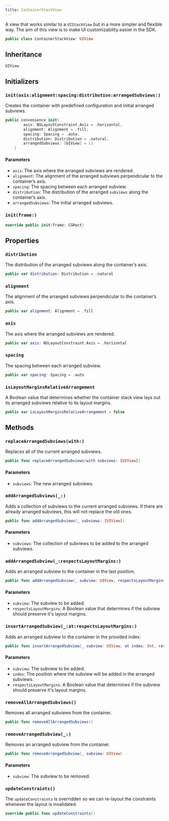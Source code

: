```yaml
---
title: ContainerStackView
---
```


A view that works similar to a `UIStackView` but in a more simpler and flexible way.
The aim of this view is to make UI customizability easier in the SDK.

``` swift
public class ContainerStackView: UIView 
```

## Inheritance

`UIView`

## Initializers

### `init(axis:alignment:spacing:distribution:arrangedSubviews:)`

Creates the container with predefined configuration and initial arranged subviews.

``` swift
public convenience init(
        axis: NSLayoutConstraint.Axis = .horizontal,
        alignment: Alignment = .fill,
        spacing: Spacing = .auto,
        distribution: Distribution = .natural,
        arrangedSubviews: [UIView] = []
    ) 
```

#### Parameters

  - `axis`: The axis where the arranged subviews are rendered.
  - `alignment`: The alignment of the arranged subviews perpendicular to the container’s axis.
  - `spacing`: The spacing between each arranged subview.
  - `distribution`: The distribution of the arranged `subviews` along the container’s axis.
  - `arrangedSubviews`: The initial arranged subviews.

### `init(frame:)`

``` swift
override public init(frame: CGRect) 
```

## Properties

### `distribution`

The distribution of the arranged subviews along the container’s axis.

``` swift
public var distribution: Distribution = .natural 
```

### `alignment`

The alignment of the arranged subviews perpendicular to the container’s axis.

``` swift
public var alignment: Alignment = .fill 
```

### `axis`

The axis where the arranged subviews are rendered.

``` swift
public var axis: NSLayoutConstraint.Axis = .horizontal
```

### `spacing`

The spacing between each arranged subview.

``` swift
public var spacing: Spacing = .auto 
```

### `isLayoutMarginsRelativeArrangement`

A Boolean value that determines whether the container stack view
lays out its arranged subviews relative to its layout margins.

``` swift
public var isLayoutMarginsRelativeArrangement = false 
```

## Methods

### `replaceArrangedSubviews(with:)`

Replaces all of the current arranged subviews.

``` swift
public func replaceArrangedSubviews(with subviews: [UIView]) 
```

#### Parameters

  - `subviews`: The new arranged subviews.

### `addArrangedSubviews(_:)`

Adds a collection of subviews to the current arranged subviews.
If there are already arranged subviews, this will not replace the old ones.

``` swift
public func addArrangedSubviews(_ subviews: [UIView]) 
```

#### Parameters

  - `subviews`: The collection of subviews to be added to the arranged subviews.

### `addArrangedSubview(_:respectsLayoutMargins:)`

Adds an arranged subview to the container in the last position.

``` swift
public func addArrangedSubview(_ subview: UIView, respectsLayoutMargins: Bool? = nil) 
```

#### Parameters

  - `subview`: The subview to be added.
  - `respectsLayoutMargins`: A Boolean value that determines if the subview should preserve it's layout margins.

### `insertArrangedSubview(_:at:respectsLayoutMargins:)`

Adds an arranged subview to the container in the provided index.

``` swift
public func insertArrangedSubview(_ subview: UIView, at index: Int, respectsLayoutMargins: Bool? = nil) 
```

#### Parameters

  - `subview`: The subview to be added.
  - `index`: The position where the subview will be added in the arranged subviews.
  - `respectsLayoutMargins`: A Boolean value that determines if the subview should preserve it's layout margins.

### `removeAllArrangedSubviews()`

Removes all arranged subviews from the container.

``` swift
public func removeAllArrangedSubviews() 
```

### `removeArrangedSubview(_:)`

Removes an arranged subview from the container.

``` swift
public func removeArrangedSubview(_ subview: UIView) 
```

#### Parameters

  - `subview`: The subview to be removed.

### `updateConstraints()`

The `updateConstraints` is overridden so we can re-layout the constraints whenever the layout is invalidated.

``` swift
override public func updateConstraints() 
```
